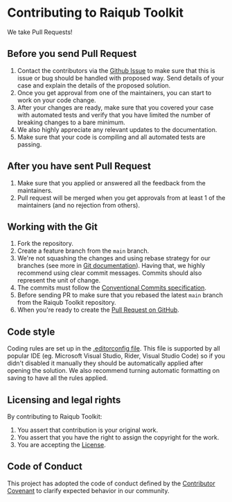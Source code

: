 ﻿# Contributing to Raiqub Toolkit

We take Pull Requests!

## Before you send Pull Request

1. Contact the contributors via the [Github Issue](https://github.com/skarllot/RaiqubToolkit/issues/new/choose) to make sure that this is issue or bug should be handled with proposed way. Send details of your case and explain the details of the proposed solution.
2. Once you get approval from one of the maintainers, you can start to work on your code change.
3. After your changes are ready, make sure that you covered your case with automated tests and verify that you have limited the number of breaking changes to a bare minimum.
4. We also highly appreciate any relevant updates to the documentation.
5. Make sure that your code is compiling and all automated tests are passing.

## After you have sent Pull Request

1. Make sure that you applied or answered all the feedback from the maintainers.
2. Pull request will be merged when you get approvals from at least 1 of the maintainers (and no rejection from others).

## Working with the Git

1. Fork the repository.
2. Create a feature branch from the `main` branch.
3. We're not squashing the changes and using rebase strategy for our branches (see more in [Git documentation](https://git-scm.com/book/en/v2/Git-Branching-Rebasing)). Having that, we highly recommend using clear commit messages. Commits should also represent the unit of change.
4. The commits must follow the [Conventional Commits specification](https://www.conventionalcommits.org/en/v1.0.0/).
5. Before sending PR to make sure that you rebased the latest `main` branch from the Raiqub Toolkit repository.
6. When you're ready to create the [Pull Request on GitHub](https://github.com/skarllot/RaiqubToolkit/compare).

## Code style

Coding rules are set up in the [.editorconfig file](.editorconfig). This file is supported by all popular IDE (eg. Microsoft Visual Studio, Rider, Visual Studio Code) so if you didn't disabled it manually they should be automatically applied after opening the solution. We also recommend turning automatic formatting on saving to have all the rules applied.

## Licensing and legal rights

By contributing to Raiqub Toolkit:

1. You assert that contribution is your original work.
2. You assert that you have the right to assign the copyright for the work.
3. You are accepting the [License](LICENSE).

## Code of Conduct

This project has adopted the code of conduct defined by the [Contributor Covenant](http://contributor-covenant.org/) to clarify expected behavior in our community.
